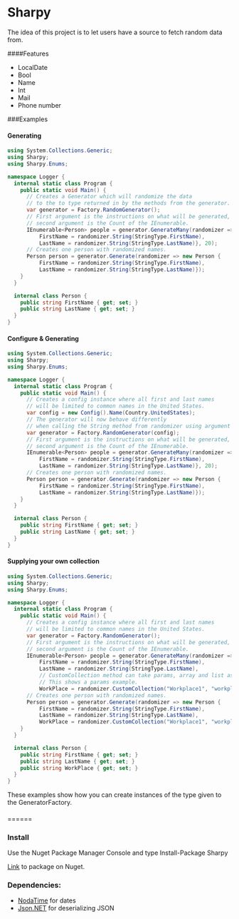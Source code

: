 # Sharpy

The idea of this project is to let users have a source to fetch random data from.

####Features

* LocalDate
* Bool
* Name
* Int
* Mail
* Phone number

###Examples
#### Generating
```C#
using System.Collections.Generic;
using Sharpy;
using Sharpy.Enums;

namespace Logger {
  internal static class Program {
    public static void Main() {
      // Creates a Generator which will randomize the data 
      // to the to type returned in by the methods from the generator.
      var generator = Factory.RandomGenerator();
      // First argument is the instructions on what will be generated, 
      // second argument is the Count of the IEnumerable.
      IEnumerable<Person> people = generator.GenerateMany(randomizer => new Person {
          FirstName = randomizer.String(StringType.FirstName),
          LastName = randomizer.String(StringType.LastName)}, 20);
      // Creates one person with randomized names.
      Person person = generator.Generate(randomizer => new Person {
          FirstName = randomizer.String(StringType.FirstName),
          LastName = randomizer.String(StringType.LastName)});
    }
  }

  internal class Person {
    public string FirstName { get; set; }
    public string LastName { get; set; }
  }
}
```
#### Configure & Generating
```C#
using System.Collections.Generic;
using Sharpy;
using Sharpy.Enums;

namespace Logger {
  internal static class Program {
    public static void Main() {
      // Creates a config instance where all first and last names
      // will be limited to common names in the United States.
      var config = new Config().Name(Country.UnitedStates);
      // The generator will now behave differently 
      // when calling the String method from randomizer using argument for last and first names.
      var generator = Factory.RandomGenerator(config);
      // First argument is the instructions on what will be generated, 
      // second argument is the Count of the IEnumerable.
      IEnumerable<Person> people = generator.GenerateMany(randomizer => new Person {
          FirstName = randomizer.String(StringType.FirstName),
          LastName = randomizer.String(StringType.LastName)}, 20);
      // Creates one person with randomized names.
      Person person = generator.Generate(randomizer => new Person {
          FirstName = randomizer.String(StringType.FirstName),
          LastName = randomizer.String(StringType.LastName)});
    }
  }

  internal class Person {
    public string FirstName { get; set; }
    public string LastName { get; set; }
  }
}
```
#### Supplying your own collection
```C#
using System.Collections.Generic;
using Sharpy;
using Sharpy.Enums;

namespace Logger {
  internal static class Program {
    public static void Main() {
      // Creates a config instance where all first and last names
      // will be limited to common names in the United States.
      var generator = Factory.RandomGenerator();
      // First argument is the instructions on what will be generated, 
      // second argument is the Count of the IEnumerable.
      IEnumerable<Person> people = generator.GenerateMany(randomizer => new Person {
          FirstName = randomizer.String(StringType.FirstName),
          LastName = randomizer.String(StringType.LastName),
          // CustomCollection method can take params, array and list as argument.
          // This shows a params example.
          WorkPlace = randomizer.CustomCollection("Workplace1", "workplace2")}, 20);
      // Creates one person with randomized names.
      Person person = generator.Generate(randomizer => new Person {
          FirstName = randomizer.String(StringType.FirstName),
          LastName = randomizer.String(StringType.LastName),
          WorkPlace = randomizer.CustomCollection("Workplace1", "workplace2")});
    }
  }

  internal class Person {
    public string FirstName { get; set; }
    public string LastName { get; set; }
    public string WorkPlace { get; set; }
  }
}
```
These examples show how you can create instances of the type given to the GeneratorFactory.
####

======
### Install
Use the Nuget Package Manager Console and type Install-Package Sharpy

[Link](https://www.nuget.org/packages/Sharpy/) to package on Nuget.
### Dependencies:

* [NodaTime](https://github.com/nodatime/nodatime) for dates
* [Json.NET](https://github.com/JamesNK/Newtonsoft.Json) for deserializing JSON
